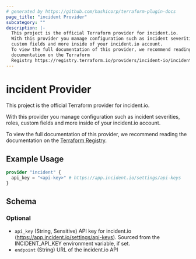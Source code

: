 ```yaml
---
# generated by https://github.com/hashicorp/terraform-plugin-docs
page_title: "incident Provider"
subcategory: ""
description: |-
  This project is the official Terraform provider for incident.io.
  With this provider you manage configuration such as incident severities, roles,
  custom fields and more inside of your incident.io account.
  To view the full documentation of this provider, we recommend reading the
  documentation on the Terraform
  Registry https://registry.terraform.io/providers/incident-io/incident/latest.
---
```


# incident Provider

This project is the official Terraform provider for incident.io.

With this provider you manage configuration such as incident severities, roles,
custom fields and more inside of your incident.io account.

To view the full documentation of this provider, we recommend reading the
documentation on the [Terraform
Registry](https://registry.terraform.io/providers/incident-io/incident/latest).

## Example Usage

```terraform
provider "incident" {
  api_key = "<api-key>" # https://app.incident.io/settings/api-keys
}
```

<!-- schema generated by tfplugindocs -->
## Schema

### Optional

- `api_key` (String, Sensitive) API key for incident.io (https://app.incident.io/settings/api-keys). Sourced from the INCIDENT_API_KEY environment variable, if set.
- `endpoint` (String) URL of the incident.io API
